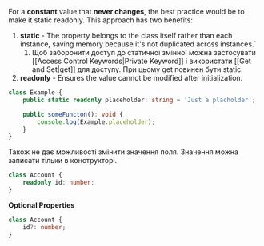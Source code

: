 For a **constant** value that **never changes**, the best practice would be to make it static readonly. This approach has two benefits:
1. **static** - The property belongs to the class itself rather than each instance, saving memory because it's not duplicated across instances.`
	1. Щоб заборонити доступ до статичної змінної можна застосувати [[Access Control Keywords|Private Keyword]] і використати [[Get and Set|get]] для доступу. При цьому get повинен бути static.
2. **readonly** - Ensures the value cannot be modified after initialization.

```typeScript
class Example {
	public static readonly placeholder: string = 'Just a placholder';

	public someFuncton(): void {
		console.log(Example.placeholder);
	}
}
```
Також не дає можливості змінити значення поля. Значення можна записати тільки в конструкторі.
```typeScript
class Account {
	readonly id: number; 
}
```


**Optional Properties**
```typeScript
class Account {
	id?: number; 
}
```
